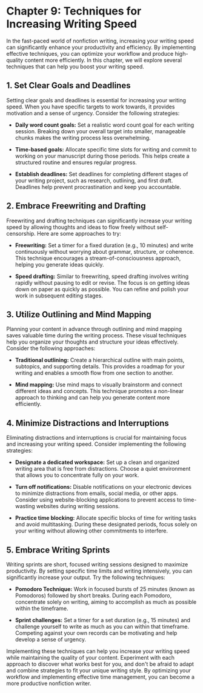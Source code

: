 Chapter 9: Techniques for Increasing Writing Speed
==================================================

In the fast-paced world of nonfiction writing, increasing your writing speed can significantly enhance your productivity and efficiency. By implementing effective techniques, you can optimize your workflow and produce high-quality content more efficiently. In this chapter, we will explore several techniques that can help you boost your writing speed.

**1. Set Clear Goals and Deadlines**
------------------------------------

Setting clear goals and deadlines is essential for increasing your writing speed. When you have specific targets to work towards, it provides motivation and a sense of urgency. Consider the following strategies:

* **Daily word count goals:** Set a realistic word count goal for each writing session. Breaking down your overall target into smaller, manageable chunks makes the writing process less overwhelming.

* **Time-based goals:** Allocate specific time slots for writing and commit to working on your manuscript during those periods. This helps create a structured routine and ensures regular progress.

* **Establish deadlines:** Set deadlines for completing different stages of your writing project, such as research, outlining, and first draft. Deadlines help prevent procrastination and keep you accountable.

**2. Embrace Freewriting and Drafting**
---------------------------------------

Freewriting and drafting techniques can significantly increase your writing speed by allowing thoughts and ideas to flow freely without self-censorship. Here are some approaches to try:

* **Freewriting:** Set a timer for a fixed duration (e.g., 10 minutes) and write continuously without worrying about grammar, structure, or coherence. This technique encourages a stream-of-consciousness approach, helping you generate ideas quickly.

* **Speed drafting:** Similar to freewriting, speed drafting involves writing rapidly without pausing to edit or revise. The focus is on getting ideas down on paper as quickly as possible. You can refine and polish your work in subsequent editing stages.

**3. Utilize Outlining and Mind Mapping**
-----------------------------------------

Planning your content in advance through outlining and mind mapping saves valuable time during the writing process. These visual techniques help you organize your thoughts and structure your ideas effectively. Consider the following approaches:

* **Traditional outlining:** Create a hierarchical outline with main points, subtopics, and supporting details. This provides a roadmap for your writing and enables a smooth flow from one section to another.

* **Mind mapping:** Use mind maps to visually brainstorm and connect different ideas and concepts. This technique promotes a non-linear approach to thinking and can help you generate content more efficiently.

**4. Minimize Distractions and Interruptions**
----------------------------------------------

Eliminating distractions and interruptions is crucial for maintaining focus and increasing your writing speed. Consider implementing the following strategies:

* **Designate a dedicated workspace:** Set up a clean and organized writing area that is free from distractions. Choose a quiet environment that allows you to concentrate fully on your work.

* **Turn off notifications:** Disable notifications on your electronic devices to minimize distractions from emails, social media, or other apps. Consider using website-blocking applications to prevent access to time-wasting websites during writing sessions.

* **Practice time blocking:** Allocate specific blocks of time for writing tasks and avoid multitasking. During these designated periods, focus solely on your writing without allowing other commitments to interfere.

**5. Embrace Writing Sprints**
------------------------------

Writing sprints are short, focused writing sessions designed to maximize productivity. By setting specific time limits and writing intensively, you can significantly increase your output. Try the following techniques:

* **Pomodoro Technique:** Work in focused bursts of 25 minutes (known as Pomodoros) followed by short breaks. During each Pomodoro, concentrate solely on writing, aiming to accomplish as much as possible within the timeframe.

* **Sprint challenges:** Set a timer for a set duration (e.g., 15 minutes) and challenge yourself to write as much as you can within that timeframe. Competing against your own records can be motivating and help develop a sense of urgency.

Implementing these techniques can help you increase your writing speed while maintaining the quality of your content. Experiment with each approach to discover what works best for you, and don't be afraid to adapt and combine strategies to fit your unique writing style. By optimizing your workflow and implementing effective time management, you can become a more productive nonfiction writer.
